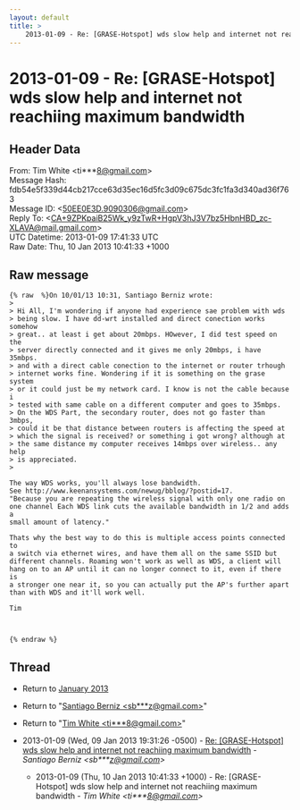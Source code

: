 ```yaml
---
layout: default
title: >
    2013-01-09 - Re: [GRASE-Hotspot] wds slow help and internet not reachiing maximum bandwidth
---
```


# 2013-01-09 - Re: [GRASE-Hotspot] wds slow help and internet not reachiing maximum bandwidth

## Header Data

From: Tim White \<ti***8@gmail.com\><br>
Message Hash: fdb54e5f339d44cb217cce63d35ec16d5fc3d09c675dc3fc1fa3d340ad36f763<br>
Message ID: \<50EE0E3D.9090306@gmail.com\><br>
Reply To: \<CA+9ZPKpaiB25Wk_y9zTwR+HgpV3hJ3V7bz5HbnHBD_zc-XLAVA@mail.gmail.com\><br>
UTC Datetime: 2013-01-09 17:41:33 UTC<br>
Raw Date: Thu, 10 Jan 2013 10:41:33 +1000<br>

## Raw message

```
{% raw  %}On 10/01/13 10:31, Santiago Berniz wrote:
>
> Hi All, I'm wondering if anyone had experience sae problem with wds 
> being slow. I have dd-wrt installed and direct conection works somehow 
> great.. at least i get about 20mbps. HOwever, I did test speed on the 
> server directly connected and it gives me only 20mbps, i have 35mbps. 
> and with a direct cable conection to the internet or router trhough 
> internet works fine. Wondering if it is something on the grase system 
> or it could just be my network card. I know is not the cable because i 
> tested with same cable on a different computer and goes to 35mbps.
> On the WDS Part, the secondary router, does not go faster than 3mbps, 
> could it be that distance between routers is affecting the speed at 
> which the signal is received? or something i got wrong? although at 
> the same distance my computer receives 14mbps over wireless.. any help 
> is appreciated.
>

The way WDS works, you'll always lose bandwidth.
See http://www.keenansystems.com/newug/bblog/?postid=17.
"Because you are repeating the wireless signal with only one radio on 
one channel Each WDS link cuts the available bandwidth in 1/2 and adds a 
small amount of latency."

Thats why the best way to do this is multiple access points connected to 
a switch via ethernet wires, and have them all on the same SSID but 
different channels. Roaming won't work as well as WDS, a client will 
hang on to an AP until it can no longer connect to it, even if there is 
a stronger one near it, so you can actually put the AP's further apart 
than with WDS and it'll work well.

Tim



{% endraw %}
```

## Thread

+ Return to [January 2013](/archive/2013/01)

+ Return to "[Santiago Berniz <sb***z<span>@</span>gmail.com>](/authors/sb___z_at_gmail_com)"
+ Return to "[Tim White <ti***8<span>@</span>gmail.com>](/authors/ti___8_at_gmail_com)"

+ 2013-01-09 (Wed, 09 Jan 2013 19:31:26 -0500) - [Re: [GRASE-Hotspot] wds slow help and internet not reachiing	maximum bandwidth](/archive/2013/01/452e37f39915ccaada161da2badf960cf7c51bcaa72c55f13b3c63b5f192625d) - _Santiago Berniz \<sb***z@gmail.com\>_
  + 2013-01-09 (Thu, 10 Jan 2013 10:41:33 +1000) - Re: [GRASE-Hotspot] wds slow help and internet not reachiing maximum bandwidth - _Tim White \<ti***8@gmail.com\>_

